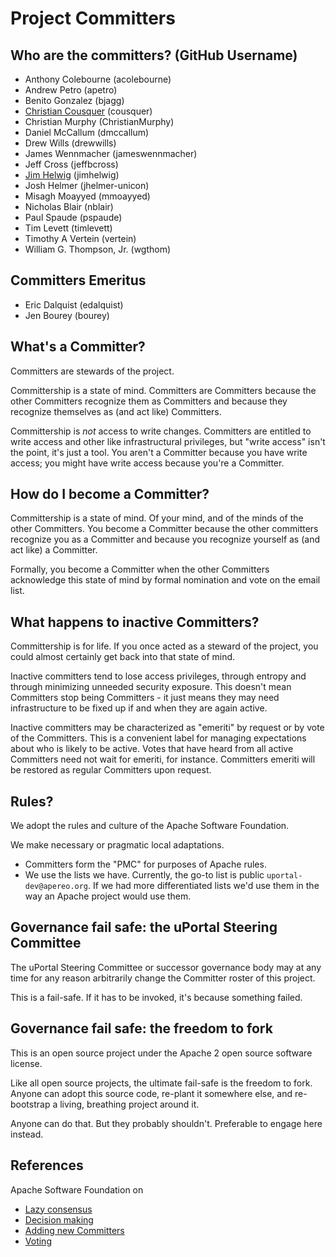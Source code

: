# Project Committers

## Who are the committers? (GitHub Username)

 - Anthony Colebourne (acolebourne)
 - Andrew Petro (apetro)
 - Benito Gonzalez (bjagg)
 - [Christian Cousquer][] (cousquer)
 - Christian Murphy (ChristianMurphy)
 - Daniel McCallum (dmccallum)
 - Drew Wills (drewwills)
 - James Wennmacher (jameswennmacher)
 - Jeff Cross (jeffbcross)
 - [Jim Helwig] (jimhelwig)
 - Josh Helmer (jhelmer-unicon)
 - Misagh Moayyed (mmoayyed)
 - Nicholas Blair (nblair)
 - Paul Spaude (pspaude)
 - Tim Levett (timlevett)
 - Timothy A Vertein (vertein)
 - William G. Thompson, Jr. (wgthom)

## Committers Emeritus

 - Eric Dalquist (edalquist)
 - Jen Bourey (bourey)

## What's a Committer?

Committers are stewards of the project.

Committership is a state of mind. Committers are Committers because the other Committers recognize them as Committers and because they recognize themselves as (and act like) Committers.

Committership is *not* access to write changes. Committers are entitled to write access and other like infrastructural privileges, but "write access" isn't the point, it's just a tool. You aren't a Committer because you have write access; you might have write access because you're a Committer.

## How do I become a Committer?

Committership is a state of mind. Of your mind, and of the minds of the other Committers. You become a Committer because the other committers recognize you as a Committer and because you recognize yourself as (and act like) a Committer.

Formally, you become a Committer when the other Committers acknowledge this state of mind by formal nomination and vote on the email list.

## What happens to inactive Committers?

Committership is for life. If you once acted as a steward of the project, you could almost certainly get back into that state of mind.

Inactive committers tend to lose access privileges, through entropy and through minimizing unneeded security exposure. This doesn't mean Committers stop being Committers - it just means they may need infrastructure to be fixed up if and when they are again active.

Inactive committers may be characterized as "emeriti" by request or by vote of the Committers. This is a convenient label for managing expectations about who is likely to be active. Votes that have heard from all active Committers need not wait for emeriti, for instance. Committers emeriti will be restored as regular Committers upon request.

## Rules?

We adopt the rules and culture of the Apache Software Foundation.

We make necessary or pragmatic local adaptations.

+ Committers form the "PMC" for purposes of Apache rules.
+ We use the lists we have. Currently, the go-to list is public `uportal-dev@apereo.org`. If we had more differentiated lists we'd use them in the way an Apache project would use them.

## Governance fail safe: the uPortal Steering Committee

The uPortal Steering Committee or successor governance body may at any time for any reason arbitrarily change the Committer roster of this project.

This is a fail-safe. If it has to be invoked, it's because something failed.

## Governance fail safe: the freedom to fork

This is an open source project under the Apache 2 open source software license.

Like all open source projects, the ultimate fail-safe is the freedom to fork. Anyone can adopt this source code, re-plant it somewhere else, and re-bootstrap a living, breathing project around it.

Anyone can do that. But they probably shouldn't. Preferable to engage here instead.

## References

Apache Software Foundation on

+ [Lazy consensus](https://community.apache.org/committers/lazyConsensus.html)
+ [Decision making](https://community.apache.org/committers/decisionMaking.html)
+ [Adding new Committers](https://community.apache.org/newcommitter.html)
+ [Voting](https://community.apache.org/committers/voting.html)


[Christian Cousquer]: https://groups.google.com/a/apereo.org/d/topic/uportal-dev/oMLYtLAo3zo/discussion
[Jim Helwig]: https://groups.google.com/a/apereo.org/d/msg/uportal-dev/A5ok2Fiab_M/IQP5g9OvCgAJ
